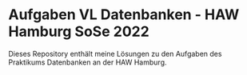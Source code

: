 # Aufgaben VL Datenbanken - HAW Hamburg SoSe 2022

Dieses Repository enthält meine Lösungen zu den Aufgaben des Praktikums Datenbanken an der HAW Hamburg.

